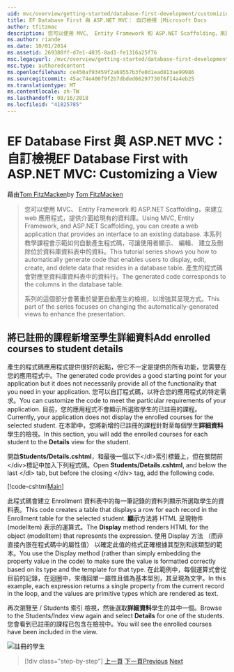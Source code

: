```yaml
---
uid: mvc/overview/getting-started/database-first-development/customizing-a-view
title: EF Database First 與 ASP.NET MVC： 自訂檢視 |Microsoft Docs
author: tfitzmac
description: 您可以使用 MVC、 Entity Framework 和 ASP.NET Scaffolding，來建立 web 應用程式，提供介面給現有的資料庫。 本教學課程的里...
ms.author: riande
ms.date: 10/01/2014
ms.assetid: 269380ff-d7e1-4035-8ad1-fe1316a25f76
msc.legacyurl: /mvc/overview/getting-started/database-first-development/customizing-a-view
msc.type: authoredcontent
ms.openlocfilehash: ce450af93459f2a69557b3fe0d1ead813ae99986
ms.sourcegitcommit: 45ac74e400f9f2b7dbded66297730f6f14a4eb25
ms.translationtype: MT
ms.contentlocale: zh-TW
ms.lasthandoff: 08/16/2018
ms.locfileid: "41825785"
---
```

<a name="ef-database-first-with-aspnet-mvc-customizing-a-view"></a><span data-ttu-id="d7efc-104">EF Database First 與 ASP.NET MVC： 自訂檢視</span><span class="sxs-lookup"><span data-stu-id="d7efc-104">EF Database First with ASP.NET MVC: Customizing a View</span></span>
====================
<span data-ttu-id="d7efc-105">藉由[Tom FitzMacken](https://github.com/tfitzmac)</span><span class="sxs-lookup"><span data-stu-id="d7efc-105">by [Tom FitzMacken](https://github.com/tfitzmac)</span></span>

> <span data-ttu-id="d7efc-106">您可以使用 MVC、 Entity Framework 和 ASP.NET Scaffolding，來建立 web 應用程式，提供介面給現有的資料庫。</span><span class="sxs-lookup"><span data-stu-id="d7efc-106">Using MVC, Entity Framework, and ASP.NET Scaffolding, you can create a web application that provides an interface to an existing database.</span></span> <span data-ttu-id="d7efc-107">本系列教學課程會示範如何自動產生程式碼，可讓使用者顯示、 編輯、 建立及刪除位於資料庫資料表中的資料。</span><span class="sxs-lookup"><span data-stu-id="d7efc-107">This tutorial series shows you how to automatically generate code that enables users to display, edit, create, and delete data that resides in a database table.</span></span> <span data-ttu-id="d7efc-108">產生的程式碼會對應至資料庫資料表中的資料行。</span><span class="sxs-lookup"><span data-stu-id="d7efc-108">The generated code corresponds to the columns in the database table.</span></span>
> 
> <span data-ttu-id="d7efc-109">系列的這個部分會著重於變更自動產生的檢視，以增強其呈現方式。</span><span class="sxs-lookup"><span data-stu-id="d7efc-109">This part of the series focuses on changing the automatically-generated views to enhance the presentation.</span></span>


## <a name="add-enrolled-courses-to-student-details"></a><span data-ttu-id="d7efc-110">將已註冊的課程新增至學生詳細資料</span><span class="sxs-lookup"><span data-stu-id="d7efc-110">Add enrolled courses to student details</span></span>

<span data-ttu-id="d7efc-111">產生的程式碼應用程式提供很好的起點，但它不一定是提供的所有功能，您需要在您的應用程式中。</span><span class="sxs-lookup"><span data-stu-id="d7efc-111">The generated code provides a good starting point for your application but it does not necessarily provide all of the functionality that you need in your application.</span></span> <span data-ttu-id="d7efc-112">您可以自訂程式碼，以符合您的應用程式的特定需求。</span><span class="sxs-lookup"><span data-stu-id="d7efc-112">You can customize the code to meet the particular requirements of your application.</span></span> <span data-ttu-id="d7efc-113">目前，您的應用程式不會顯示所選取學生的已註冊的課程。</span><span class="sxs-lookup"><span data-stu-id="d7efc-113">Currently, your application does not display the enrolled courses for the selected student.</span></span> <span data-ttu-id="d7efc-114">在本節中，您將新增的已註冊的課程針對至每個學生**詳細資料**學生的檢視。</span><span class="sxs-lookup"><span data-stu-id="d7efc-114">In this section, you will add the enrolled courses for each student to the **Details** view for the student.</span></span>

<span data-ttu-id="d7efc-115">開啟**Students/Details.cshtml**，和最後一個以下&lt;/dl&gt;索引標籤上，但在關閉前&lt;/div&gt;標記中加入下列程式碼。</span><span class="sxs-lookup"><span data-stu-id="d7efc-115">Open **Students/Details.cshtml**, and below the last &lt;/dl&gt; tab, but before the closing &lt;/div&gt; tag, add the following code.</span></span>

[!code-cshtml[Main](customizing-a-view/samples/sample1.cshtml)]

<span data-ttu-id="d7efc-116">此程式碼會建立 Enrollment 資料表中的每一筆記錄的資料列顯示所選取學生的資料表。</span><span class="sxs-lookup"><span data-stu-id="d7efc-116">This code creates a table that displays a row for each record in the Enrollment table for the selected student.</span></span> <span data-ttu-id="d7efc-117">**顯示**方法將 HTML 呈現物件 (modelItem) 表示的運算式。</span><span class="sxs-lookup"><span data-stu-id="d7efc-117">The **Display** method renders HTML for the object (modelItem) that represents the expression.</span></span> <span data-ttu-id="d7efc-118">使用 Display 方法 （而非直接內嵌在程式碼中的屬性值） 以確定此值的格式正確根據其型別和該類型的範本。</span><span class="sxs-lookup"><span data-stu-id="d7efc-118">You use the Display method (rather than simply embedding the property value in the code) to make sure the value is formatted correctly based on its type and the template for that type.</span></span> <span data-ttu-id="d7efc-119">在此範例中，每個運算式會從目前的記錄，在迴圈中，來傳回單一屬性且值為基本型別，其呈現為文字。</span><span class="sxs-lookup"><span data-stu-id="d7efc-119">In this example, each expression returns a single property from the current record in the loop, and the values are primitive types which are rendered as text.</span></span>

<span data-ttu-id="d7efc-120">再次瀏覽至 / Students 索引 檢視，然後選取**詳細資料**學生的其中一個。</span><span class="sxs-lookup"><span data-stu-id="d7efc-120">Browse to the Students/Index view again and select **Details** for one of the students.</span></span> <span data-ttu-id="d7efc-121">您會看到已註冊的課程已包含在檢視中。</span><span class="sxs-lookup"><span data-stu-id="d7efc-121">You will see the enrolled courses have been included in the view.</span></span>

![註冊的學生](customizing-a-view/_static/image1.png)

> [!div class="step-by-step"]
> <span data-ttu-id="d7efc-123">[上一頁](changing-the-database.md)
> [下一頁](enhancing-data-validation.md)</span><span class="sxs-lookup"><span data-stu-id="d7efc-123">[Previous](changing-the-database.md)
[Next](enhancing-data-validation.md)</span></span>
